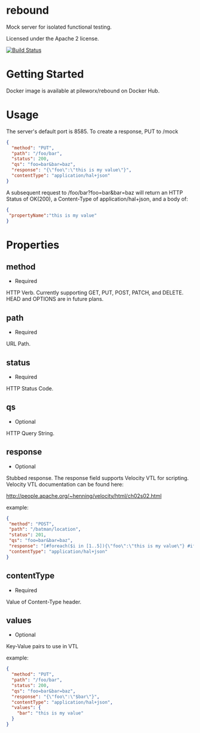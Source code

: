 rebound
=======

Mock server for isolated functional testing.

Licensed under the Apache 2 license.

[![Build Status](https://travis-ci.org/pileworx/rebound.svg?branch=develop)](https://travis-ci.org/pileworx/rebound)

Getting Started
===============

Docker image is available at pileworx/rebound on Docker Hub.

Usage
=====
The server's default port is 8585.
To create a response, PUT to /mock
```json
{
  "method": "PUT",
  "path": "/foo/bar",
  "status": 200,
  "qs": "foo=bar&bar=baz",
  "response": "{\"foo\":\"this is my value\"}",
  "contentType": "application/hal+json"
}
 ```

 A subsequent request to /foo/bar?foo=bar&bar=baz will return an HTTP Status of OK(200), a Content-Type of application/hal+json, and a body of:
 ```json
 {
  "propertyName":"this is my value"
 }
 ```
Properties
==========
 
method
------
 - Required
 
 HTTP Verb. Currently supporting GET, PUT, POST, PATCH, and DELETE. HEAD and OPTIONS are in future plans.
 
path
----
 - Required
 
 URL Path.
 
status
------
 - Required
 
 HTTP Status Code.
 
qs
--
 - Optional
 
 HTTP Query String.
 
response
--------
 - Optional
 
 Stubbed response. The response field supports Velocity VTL for scripting. Velocity VTL documentation can be found here: 
 
 <http://people.apache.org/~henning/velocity/html/ch02s02.html>
 
 example:
 ```json
{
  "method": "POST",
  "path": "/batman/location",
  "status": 201,
  "qs": "foo=bar&bar=baz",
  "response": "[#foreach($i in [1..5]){\"foo\":\"this is my value\"} #if($foreach.count != 5), #end #end]",
  "contentType": "application/hal+json"
}
```
 
contentType
-----------
 - Required
 
 Value of Content-Type header.
 
values
------
 - Optional

Key-Value pairs to use in VTL

example:

```json
{
  "method": "PUT",
  "path": "/foo/bar",
  "status": 200,
  "qs": "foo=bar&bar=baz",
  "response": "{\"foo\":\"$bar\"}",
  "contentType": "application/hal+json",
  "values": {
    "bar": "this is my value"
  }
}
```